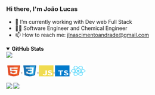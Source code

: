 ### Hi there, I'm João Lucas 

- 🔭 I’m currently working with Dev web  Full Stack
- 🧑‍🎓 Software Engineer and Chemical Engineer
- 📫 How to reach me: jlnascimentoandrade@gmail.com

<div style="display: flex;">
    <details open>
        <summary><strong>GitHub Stats<strong></summary>
        <a href="https://github.com/Jlucas93">
            <img height="163em"
                src="https://github-readme-stats.vercel.app/api/top-langs/?username=Jlucas93&layout=compact&langs_count=10&theme=dracula&hide=html,scss,shell,CMake%2C%20Makefile" />
    </details>
</div>

<div style="display: inline_block"><br>
  <img align="center" alt="JLucas-HTML" height="30" width="40" src="https://raw.githubusercontent.com/devicons/devicon/master/icons/html5/html5-original.svg">
  <img align="center" alt="JLucas-CSS" height="30" width="40" src="https://raw.githubusercontent.com/devicons/devicon/master/icons/css3/css3-original.svg">
  <img align="center" alt="JLucas-Js" height="30" width="40" src="https://raw.githubusercontent.com/devicons/devicon/master/icons/javascript/javascript-plain.svg">
  <img align="center" alt="JLucas-Ts" height="30" width="40" src="https://raw.githubusercontent.com/devicons/devicon/master/icons/typescript/typescript-plain.svg">
  <img align="center" alt="JLucas-React" height="30" width="40" src="https://raw.githubusercontent.com/devicons/devicon/master/icons/react/react-original.svg">
</div>
<br>
<div> 
     <a href = "mailto:jlnascimentoandrade@gmail.com"><img src="https://img.shields.io/badge/Gmail-D14836?style=for-the-badge&logo=gmail&logoColor=white" target="_blank"></a>
    <a href="https://www.linkedin.com/in/joaolucas-andrade/" target="_blank"><img src="https://img.shields.io/badge/-LinkedIn-%230077B5?style=for-the-badge&logo=linkedin&logoColor=white" target="_blank"></a> 
   
  </div>

